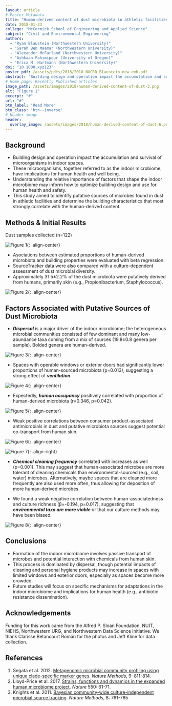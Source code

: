 ```yaml
---
layout: article
# Poster Metadata
title: "Human-derived content of dust microbiota in athletic facilities reflects building design and operation"
date: 2018-01-23
college: "McCormick School of Engineering and Applied Science"
subject: "Civil and Environmental Engineering"
authors:
  - "Ryan Blaustein (Northwestern University)"
  - "Sarah Ben Maamar (Northwestern University)"
  - "Alexander McFarland (Northwestern University)"
  - "Ashkaan Fahimipour (University of Oregon)"
  - "Erica M. Hartmann (Northwestern University)"
doi: "10.1000.xyz123"
poster_pdf: /assets/pdfs/2018/2018_NUCRD_Blaustein_new_emh.pdf
abstract: "Building design and operation impact the accumulation and survival of microorganisms in indoor spaces. These microorganisms, together referred to as the indoor microbiome, have implications for human health and well being. However, the relative importance of factors like architecture compared to, e.g., human occupancy, remains unclear. This study aimed to identify putative sources of microbes found in dust and determine building characteristics that most strongly correlate with the human-derived content. Dust samples were collected from gyms, hallways, and offices in 40 athletic facilities (n=122 samples total) and processed with metagenomic sequencing to characterize microbial community structure. SourceTracker, a Bayesian-based algorithm, was applied to estimate the proportions of microbiota derived from human sources (i.e., skin, oral, vaginal, gut) using training data from the Human Microbiome Project. Relationships between putative human-sourced proportions of microbiota and building properties (e.g., space size, ventilation, occupancy, cleaning products/frequency, dust antimicrobial concentrations) were evaluated with beta regression. The dust microbiomes consisted of highly variable mixtures of few dominant and many low-abundance taxa likely deposited from humans (primarily skin; e.g., Propionibacterium, Staphylococcus, Corynebacterium) and the environment (e.g., Pseudomonas, Massilia, Micrococcus, Wolbachia). Despite the heterogeneity across samples, there was a strong negative relationship between proportions human-sourced microbes and the presence of operable windows or exterior doors. There were also weak, yet significant correlations between the human-derived dust microbes and consumer product-associated antimicrobials in dust (e.g., triclosan, parabens), human occupancy, and chemical cleaning frequency in gyms. Taken together, these data suggest that the formation of the indoor microbiome is a dynamic process involving the passive transport of microbes and potential interaction with chemicals from human skin. This process is dominated by dispersal, though potential impacts of cleaning and personal hygiene products may increase in spaces with limited windows and exterior doors, especially as spaces become more crowded."
# Home page: Recently Published articles
image_path: /assets/images/2018/human-derived-content-of-dust-3.png
alt: "Figure 1"
excerpt: "#"
url: "#"
btn_label: "Read More"
btn_class: "btn--inverse"
# Header image
header:
  overlay_image: /assets/images/2018/human-derived-content-of-dust-6.png
---
```

## Background
- Building design and operation impact  the accumulation  and survival of microorganisms in indoor spaces.
- These microorganisms, together referred to as the indoor microbiome,  have implications for human health and well being.
- Understanding the relative importance  of factors that shape the indoor microbiome may inform how to optimize building design and use for human health and safety.
- This study aimed to identify putative  sources of microbes found in dust in athletic facilities  and determine  the building characteristics  that most strongly correlate with the human-derived  content.

## Methods & Initial Results
Dust samples collected (n=122)

![Figure 1](/assets/images/2018/human-derived-content-of-dust-1.png){: .align-center}

- Asociations between estimated proportions of human-derived microbiota and building properties were evaluated  with beta regression.
- SourceTracker data were also compared with a culture-dependent assessment of dust microbial diversity.
- Approximately 31.5±2.2% of the dust microbiota were putatively  derived from humans, primarily  skin (e.g., Propionibacterium, Staphylococcus).

![Figure 2](/assets/images/2018/human-derived-content-of-dust-2.png){: .align-center}

## Factors Associated with Putative Sources of Dust Microbiota
- **_Dispersal_** is a major driver of the indoor microbiome;  the heterogeneous microbial communities  consisted of few dominant and many low-abundance taxa coming from a mix of sources (19.8±0.8 genera per sample). Bolded genera are human-derived.

![Figure 3](/assets/images/2018/human-derived-content-of-dust-3.png){: .align-center}

- Spaces with operable windows or exterior doors had significantly lower proportions of human-sourced microbiota (p=0.013), suggesting a strong effect of _**ventilation**_.

![Figure 4](/assets/images/2018/human-derived-content-of-dust-4.png){: .align-center}

- Expectedly, _**human occupancy**_ positively correlated with proportion of human-derived microbiota  (r=0.346, p=0.042).

![Figure 5](/assets/images/2018/human-derived-content-of-dust-5.png){: .align-center}

- Weak positive correlations between consumer product-associated antimicrobials in dust and putative microbiota  sources suggest potential  co-transport from human skin.

![Figure 6](/assets/images/2018/human-derived-content-of-dust-6.png){: .align-center}

![Figure 7](/assets/images/2018/human-derived-content-of-dust-7.png){: .align-right}

- _**Chemical cleaning frequency**_ correlated with increases as well (p=0.001). This may suggest that human-associated microbes are more tolerant  of cleaning chemicals than environmental-sourced  (e.g., soil, water) microbes. Alternatively, maybe spaces that are cleaned more frequently are also used more often, thus allowing for deposition of more human-derived microbes.

- We found a weak negative correlation  between human-associatedness and culture richness (β=-0.194, p=0.017), suggesting that _**environmental taxa are more viable**_ or that our culture methods may have been biased.

![Figure 8](/assets/images/2018/human-derived-content-of-dust-8.png){: .align-center}

## Conclusions

- Formation of the indoor microbiome involves passive transport of microbes and potential interaction with chemicals from human skin.
- This process is dominated by dispersal, though potential  impacts of cleaning and personal hygiene products may increase in spaces with limited  windows and exterior doors, especially  as spaces become more crowded.
- Future studies will focus on specific mechanisms for adaptations in the indoor microbiome and implications  for human health (e.g., antibiotic  resistance dissemination).

## Acknowledgements
Funding for this work came from the Alfred P. Sloan Foundation, NUIT, NIEHS, Northwestern URG, and Northwestern Data Science Initiative. We thank Clarisse Betancourt Román
for the photos and Jeff Kline for data collection.

## References
1. Segata et  al. 2012. [Metagenomic microbial community profiling using unique clade-specific marker genes](https://www.nature.com/articles/nmeth.2066). _Nature Methods_, 9: 811-814.
2. Lloyd-Price et al. 2017. [Strains, functions and dynamics in the expanded human microbiome project](https://www.nature.com/articles/nature23889). _Nature_  550: 61-71.
3. Knights et al. 2011. [Bayesian community-wide culture-independent microbial source tracking](https://www.nature.com/articles/nmeth.1650). _Nature Methods_, 8: 761-765
